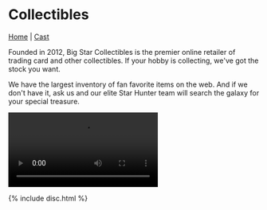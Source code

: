 # Collectibles

[Home](index.md) | [Cast](Cast.md) 

Founded in 2012, Big Star Collectibles is the premier online retailer of trading card and other collectibles. If your hobby is collecting, we've got the stock you want.

We have the largest inventory of fan favorite items on the web. And if we don't have it, ask us and our elite Star Hunter team will search the galaxy for your special treasure.


<video src="images/video.mp4" controls></video>



{% include disc.html %}
